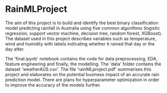 # RainMLProject

The aim of this project is to build and identify the best binary classification model predicting rainfall in Australia using five common algorithms (logistic regression, support vector machine, decision tree, random forest, XGBoost). The dataset used in this project describes variables such as temperature, wind and humidity with labels indicating whether it rained that day or the day after. 

The 'final.ipynb' notebook contains the code for data preprocessing, EDA, feature engineering and finally, the modelling. The 'data' folder contains the dataset 'weatherAUS.csv'. The file 'rainMLproject.pdf' summarises this project and elaborates on the potential business impact of an accurate rain prediction model. There are plans for hyperparameter optimization in order to improve the accuracy of the models further.